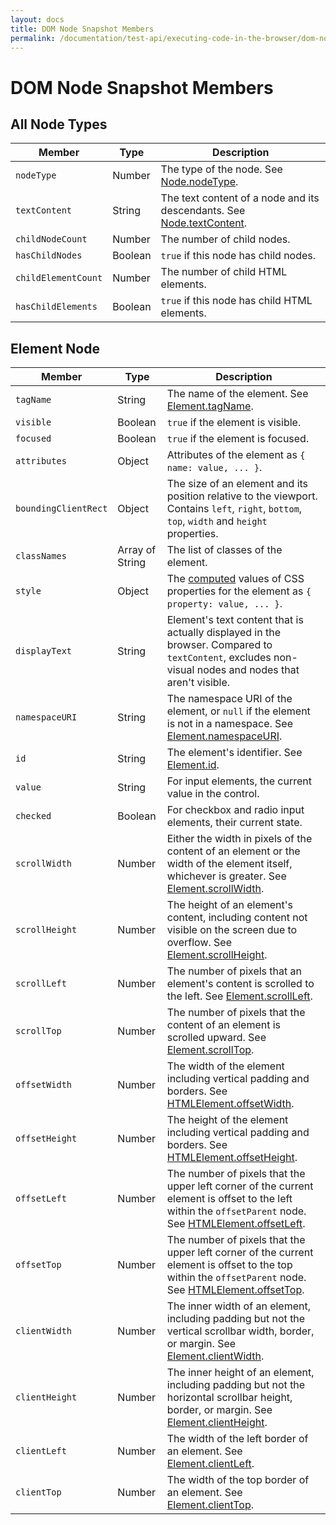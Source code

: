 ```yaml
---
layout: docs
title: DOM Node Snapshot Members
permalink: /documentation/test-api/executing-code-in-the-browser/dom-node-snapshot-members.html
---
```

# DOM Node Snapshot Members

## All Node Types

Member | Type | Description
------ | ---- | -----
`nodeType` | Number | The type of the node. See [Node.nodeType](https://developer.mozilla.org/en-US/docs/Web/API/Node/nodeType).
`textContent` | String | The text content of a node and its descendants. See [Node.textContent](https://developer.mozilla.org/en-US/docs/Web/API/Node/textContent).
`childNodeCount` | Number | The number of child nodes.
`hasChildNodes` | Boolean | `true` if this node has child nodes.
`childElementCount` | Number | The number of child HTML elements.
`hasChildElements` | Boolean | `true` if this node has child HTML elements.

## Element Node

Member | Type | Description
------ | ---- | ----
`tagName` | String | The name of the element. See [Element.tagName](https://developer.mozilla.org/en-US/docs/Web/API/Element/tagName).
`visible` | Boolean | `true` if the element is visible.
`focused` | Boolean | `true` if the element is focused.
`attributes` | Object | Attributes of the element as `{ name: value, ... }`.
`boundingClientRect` | Object | The size of an element and its position relative to the viewport. Contains `left`, `right`, `bottom`, `top`, `width` and `height` properties.
`classNames` | Array of String | The list of classes of the element.
`style` | Object | The [computed](https://developer.mozilla.org/en-US/docs/Web/API/Window/getComputedStyle) values of CSS properties for the element as `{ property: value, ... }`.
`displayText` | String | Element's text content that is actually displayed in the browser. Compared to `textContent`, excludes non-visual nodes and nodes that aren't visible.
`namespaceURI` | String | The namespace URI of the element, or `null` if the element is not in a namespace. See [Element.namespaceURI](https://developer.mozilla.org/en-US/docs/Web/API/Element/namespaceURI).
`id`   | String | The element's identifier. See [Element.id](https://developer.mozilla.org/en-US/docs/Web/API/Element/id).
`value` | String | For input elements, the current value in the control.
`checked` | Boolean | For checkbox and radio input elements, their current state.
`scrollWidth` | Number | Either the width in pixels of the content of an element or the width of the element itself, whichever is greater. See [Element.scrollWidth](https://developer.mozilla.org/en-US/docs/Web/API/Element/scrollWidth).
`scrollHeight` | Number | The height of an element's content, including content not visible on the screen due to overflow. See [Element.scrollHeight](https://developer.mozilla.org/en-US/docs/Web/API/Element/scrollHeight).
`scrollLeft` | Number | The number of pixels that an element's content is scrolled to the left. See [Element.scrollLeft](https://developer.mozilla.org/en-US/docs/Web/API/Element/scrollLeft).
`scrollTop` | Number | The number of pixels that the content of an element is scrolled upward. See [Element.scrollTop](https://developer.mozilla.org/en-US/docs/Web/API/Element/scrollTop).
`offsetWidth` | Number | The width of the element including vertical padding and borders. See [HTMLElement.offsetWidth](https://developer.mozilla.org/en-US/docs/Web/API/HTMLElement/offsetWidth).
`offsetHeight` | Number | The height of the element including vertical padding and borders. See [HTMLElement.offsetHeight](https://developer.mozilla.org/en-US/docs/Web/API/HTMLElement/offsetHeight).
`offsetLeft` | Number | The number of pixels that the upper left corner of the current element is offset to the left within the `offsetParent` node. See [HTMLElement.offsetLeft](https://developer.mozilla.org/en-US/docs/Web/API/HTMLElement/offsetLeft).
`offsetTop` | Number | The number of pixels that the upper left corner of the current element is offset to the top within the `offsetParent` node. See [HTMLElement.offsetTop](https://developer.mozilla.org/en-US/docs/Web/API/HTMLElement/offsetTop).
`clientWidth` | Number | The inner width of an element, including padding but not the vertical scrollbar width, border, or margin. See [Element.clientWidth](https://developer.mozilla.org/en-US/docs/Web/API/Element/clientWidth).
`clientHeight` | Number | The inner height of an element, including padding but not the horizontal scrollbar height, border, or margin. See [Element.clientHeight](https://developer.mozilla.org/en-US/docs/Web/API/Element/clientHeight).
`clientLeft` | Number | The width of the left border of an element. See [Element.clientLeft](https://developer.mozilla.org/en-US/docs/Web/API/Element/clientLeft).
`clientTop` | Number | The width of the top border of an element. See [Element.clientTop](https://developer.mozilla.org/en-US/docs/Web/API/Element/clientTop).